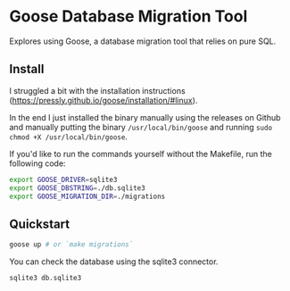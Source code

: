 # Goose Database Migration Tool

Explores using Goose, a database migration tool that relies on pure SQL.

## Install

I struggled a bit with the installation instructions (https://pressly.github.io/goose/installation/#linux).

In the end I just installed the binary manually using the releases on Github and
manually putting the binary `/usr/local/bin/goose` and running
`sudo chmod +X /usr/local/bin/goose`.

If you'd like to run the commands yourself without the Makefile, run the
following code:

```bash
export GOOSE_DRIVER=sqlite3
export GOOSE_DBSTRING=./db.sqlite3
export GOOSE_MIGRATION_DIR=./migrations
```

## Quickstart

```bash
goose up # or `make migrations`
```

You can check the database using the sqlite3 connector.

```bash
sqlite3 db.sqlite3
```
